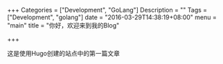 +++
Categories = ["Development", "GoLang"]
Description = ""
Tags = ["Development", "golang"]
date = "2016-03-29T14:38:19+08:00"
menu = "main"
title = "你好，欢迎来到我的Blog"

+++

这是使用Hugo创建的站点中的第一篇文章

